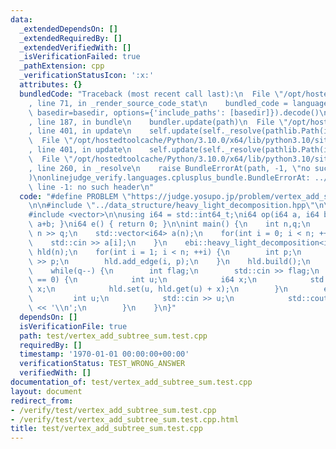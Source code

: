 ```yaml
---
data:
  _extendedDependsOn: []
  _extendedRequiredBy: []
  _extendedVerifiedWith: []
  _isVerificationFailed: true
  _pathExtension: cpp
  _verificationStatusIcon: ':x:'
  attributes: {}
  bundledCode: "Traceback (most recent call last):\n  File \"/opt/hostedtoolcache/Python/3.10.0/x64/lib/python3.10/site-packages/onlinejudge_verify/documentation/build.py\"\
    , line 71, in _render_source_code_stat\n    bundled_code = language.bundle(stat.path,\
    \ basedir=basedir, options={'include_paths': [basedir]}).decode()\n  File \"/opt/hostedtoolcache/Python/3.10.0/x64/lib/python3.10/site-packages/onlinejudge_verify/languages/cplusplus.py\"\
    , line 187, in bundle\n    bundler.update(path)\n  File \"/opt/hostedtoolcache/Python/3.10.0/x64/lib/python3.10/site-packages/onlinejudge_verify/languages/cplusplus_bundle.py\"\
    , line 401, in update\n    self.update(self._resolve(pathlib.Path(included), included_from=path))\n\
    \  File \"/opt/hostedtoolcache/Python/3.10.0/x64/lib/python3.10/site-packages/onlinejudge_verify/languages/cplusplus_bundle.py\"\
    , line 401, in update\n    self.update(self._resolve(pathlib.Path(included), included_from=path))\n\
    \  File \"/opt/hostedtoolcache/Python/3.10.0/x64/lib/python3.10/site-packages/onlinejudge_verify/languages/cplusplus_bundle.py\"\
    , line 260, in _resolve\n    raise BundleErrorAt(path, -1, \"no such header\"\
    )\nonlinejudge_verify.languages.cplusplus_bundle.BundleErrorAt: ../data_structure/segtree.hpp:\
    \ line -1: no such header\n"
  code: "#define PROBLEM \"https://judge.yosupo.jp/problem/vertex_add_subtree_sum\"\
    \n\n#include \"../data_structure/heavy_light_decomposition.hpp\"\n\n#include <iostream>\n\
    #include <vector>\n\nusing i64 = std::int64_t;\ni64 op(i64 a, i64 b) { return\
    \ a+b; }\ni64 e() { return 0; }\n\nint main() {\n    int n,q;\n    std::cin >>\
    \ n >> q;\n    std::vector<i64> a(n);\n    for(int i = 0; i < n; ++i) {\n    \
    \    std::cin >> a[i];\n    }\n    ebi::heavy_light_decomposition<i64, op, e>\
    \ hld(n);\n    for(int i = 1; i < n; ++i) {\n        int p;\n        std::cin\
    \ >> p;\n        hld.add_edge(i, p);\n    }\n    hld.build();\n    hld.set(a);\n\
    \    while(q--) {\n        int flag;\n        std::cin >> flag;\n        if(flag\
    \ == 0) {\n            int u;\n            i64 x;\n            std::cin >> u >>\
    \ x;\n            hld.set(u, hld.get(u) + x);\n        }\n        else {\n   \
    \         int u;\n            std::cin >> u;\n            std::cout << hld.subtree_prod(u)\
    \ << '\\n';\n        }\n    }\n}"
  dependsOn: []
  isVerificationFile: true
  path: test/vertex_add_subtree_sum.test.cpp
  requiredBy: []
  timestamp: '1970-01-01 00:00:00+00:00'
  verificationStatus: TEST_WRONG_ANSWER
  verifiedWith: []
documentation_of: test/vertex_add_subtree_sum.test.cpp
layout: document
redirect_from:
- /verify/test/vertex_add_subtree_sum.test.cpp
- /verify/test/vertex_add_subtree_sum.test.cpp.html
title: test/vertex_add_subtree_sum.test.cpp
---
```

